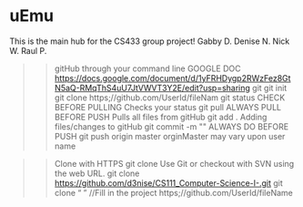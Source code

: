 # uEmu
This is the main hub for the CS433 group project!
Gabby D.
Denise N.
Nick W.
Raul P.


>>gitHub through your command line 
GOOGLE DOC https://docs.google.com/document/d/1yFRHDygp2RWzFez8GtN5aQ-RMqThS4uU7JtVWVT3Y2E/edit?usp=sharing
git 
git init				
git clone https;//github.com/UserId/fileNam
git status			CHECK BEFORE PULLING
    				Checks your status 
git pull			ALWAYS PULL BEFORE PUSH 
    				Pulls all files from gitHub 
git add . 	     	    	Adding files/changes to gitHub
git commit -m ""	    	ALWAYS DO BEFORE PUSH
git push origin master	 	orginMaster may vary upon user name

>>Clone with HTTPS 
git clone	 Use Git or checkout with SVN using the web URL. 
git clone https://github.com/d3nise/CS111_Computer-Science-I-.git
git clone “     ”
    //Fill in the project https;//github.com/UserId/fileName
